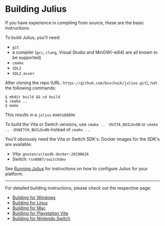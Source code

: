# Building Julius

If you have experience in compiling from source, these are the basic instructions.

To build Julius, you'll need:

- `git`
- a compiler (`gcc`, `clang`, Visual Studio and MinGW(-w64) are all known to be supported)
- `cmake`
- `SDL2`
- `SDL2_mixer`

After cloning the repo (URL: `https://github.com/bvschaik/julius.git`), run the following commands:

	$ mkdir build && cd build
	$ cmake ..
	$ make

This results in a `julius` executable.

To build the Vita or Switch versions, use `cmake .. -DVITA_BUILD=ON` or `cmake .. -DSWITCH_BUILD=ON` instead of `cmake ..`.

You'll obviously need the Vita or Switch SDK's. Docker images for the SDK's are available:

- Vita: `gnuton/vitasdk-docker:20190626`
- Switch: `rsn8887/switchdev`

See [Running Julius](../RUNNING.md) for instructions on how to configure Julius for your platform.

--------------------------------------------------

For detailed building instructions, please check out the respective page:

- [Building for Windows](building_windows.md)
- [Building for Linux](building_linux.md)
- [Building for Mac](building_macos.md)
- [Building for Playstation Vita](building_vita.md)
- [Building for Nintendo Switch](building_switch.md)